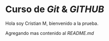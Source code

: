 # Curso de _Git_ & _GITHUB_ 

Hola soy Cristian M, bienvenido a la prueba.

Agregando mas contenido al _README.md_

